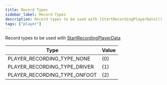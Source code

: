 ```yaml
---
title: Record Types
sidebar_label: Record Types
description: Record types to be used with [StartRecordingPlayerData]()../functions/StartRecordingPlayerData.md)
tags: ["player"]
---
```


Record types to be used with [StartRecordingPlayerData](../functions/StartRecordingPlayerData.md)

| Type                         | Value |
| ---------------------------- | ----- |
| PLAYER_RECORDING_TYPE_NONE   | (0)   |
| PLAYER_RECORDING_TYPE_DRIVER | (1)   |
| PLAYER_RECORDING_TYPE_ONFOOT | (2)   |
